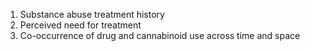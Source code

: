 1. Substance abuse treatment history
2. Perceived need for treatment
3. Co-occurrence of drug and cannabinoid use across time and space